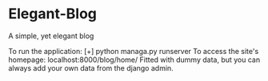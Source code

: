 # Elegant-Blog
A simple, yet elegant blog

To run the application: 
  [+] python managa.py runserver
To access the site's homepage:
  localhost:8000/blog/home/
Fitted with dummy data, but you can always add your own data from the django admin.
